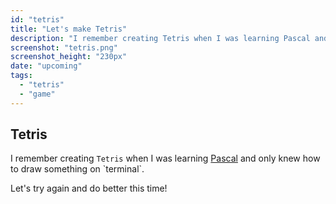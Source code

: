 ```yaml
---
id: "tetris"
title: "Let's make Tetris"
description: "I remember creating Tetris when I was learning Pascal and only knew how to draw something on terminal. Let's try again and do better this time!"
screenshot: "tetris.png"
screenshot_height: "230px"
date: "upcoming"
tags:
  - "tetris"
  - "game"
---
```


## Tetris

I remember creating `Tetris` when I was learning [Pascal](https://en.wikipedia.org/wiki/Pascal_(programming_language)) and only knew how to draw something on `terminal`.

Let's try again and do better this time!

```component-tetris
```